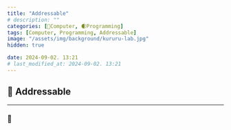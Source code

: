 ```yaml
---
title: "Addressable"
# description: ""
categories: [💫Computer, 🌒Programming]
tags: [Computer, Programming, Addressable]
image: "/assets/img/background/kururu-lab.jpg"
hidden: true

date: 2024-09-02. 13:21
# last_modified_at: 2024-09-02. 13:21
---
```


## 💫 Addressable

---

### 🫧
